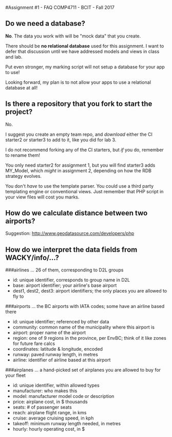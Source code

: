 #Assignment #1 - FAQ
COMP4711 - BCIT - Fall 2017

## Do we need a database?

**No**. The data you work with will be 
"mock data" that you create.

There should be **no relational database** used for this assignment.
I want to defer that discussion until we have addressed models and views
in class and lab.

Put even stronger, my marking script will not setup a database for your app
to use!

Looking forward, my plan is to not allow your apps to use a relational
database at all!

## Is there a repository that you fork to start the project?  

No.

I suggest you create an empty team repo, and *download* either the CI starter2 
or starter3 to add to it, like you did for lab 3.

I do not recommend forking any of the CI starters, but *if* you do, remember to rename them!

You only need starter2 for assignment 1, but you will find starter3 adds MY_Model, 
which *might* in assignment 2, depending on how the RDB strategy evolves.

You don't *have* to use the template parser. You could use a third party templating engine
or conventional views. Just remember that PHP script in your view files will cost you marks.

## How do we calculate distance between two airports?

Suggestion: http://www.geodatasource.com/developers/php

## How do we interpret the data fields from WACKY/info/...?

###airlines ... 26 of them, corresponding to D2L groups

- id: unique identifier, corresponds to group name in D2L
- base: airport identifier; your airline's base airport
- dest1, dest2, dest3: airport identifiers; the only places you are allowed to fly to

###airports ... the BC airports with IATA codes; some have an airline based there

- id: unique identifier; referenced by other data
- community: common name of the municipality where this airport is
- airport: proper name of the airport
- region: one of 9 regions in the province, per EnvBC; think of it like zones for future fare calcs
- coordinates: latitude & longitude, encoded
- runway: paved runway length, in metres
- airline: identifier of airline based at this airport

###airplanes ... a hand-picked set of airplanes you are allowed to buy for your fleet

- id: unique identifier, within allowed types
- manufacturer: who makes this
- model: manufacturer model code or description
- price: airplane cost, in $ thousands
- seats: # of passenger seats
- reach: airplane flight range, in kms
- cruise: average cruising speed, in kph
- takeoff: minimum runway length needed, in metres
- hourly: hourly operating cost, in $

